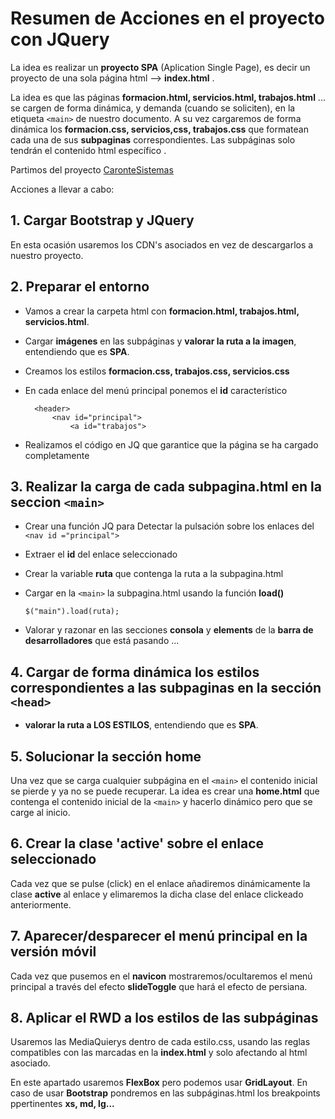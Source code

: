 # Resumen de Acciones en el proyecto con JQuery
La idea es realizar un **proyecto SPA** (Aplication Single Page), es decir un proyecto de una sola página html --> **index.html** . 

La idea es que las páginas **formacion.html, servicios.html, trabajos.html** ... se cargen de forma dinámica, y demanda (cuando se soliciten), en la etiqueta ```<main>``` de nuestro documento. A su vez cargaremos de forma dinámica los **formacion.css, servicios,css, trabajos.css** que formatean cada una de sus **subpaginas** correspondientes. Las subpáginas solo tendrán el contenido html específico .

Partimos del proyecto [CaronteSistemas](https://github.com/morgadodesarrollador/LMSGI/tree/master/HTML/RWD/4-CaronteSistemas)

Acciones a llevar a cabo:

## 1. Cargar Bootstrap y JQuery 
En esta ocasión usaremos los CDN's asociados en vez de descargarlos a nuestro proyecto.
## 2. Preparar el entorno
* Vamos a crear la carpeta html con **formacion.html, trabajos.html, servicios.html**.
* Cargar **imágenes** en las subpáginas y **valorar la ruta a la imagen**, entendiendo que es **SPA**. 
* Creamos los estilos **formacion.css, trabajos.css, servicios.css**
* En cada enlace del menú principal ponemos el **id** característico
  
        <header>
            <nav id="principal">
                <a id="trabajos">
  
* Realizamos el código en JQ que garantice que la página se ha cargado completamente
## 3. Realizar la carga de cada **subpagina.html** en la seccion ```<main>```
* Crear una función JQ para Detectar la pulsación sobre los enlaces del ```<nav id ="principal">```
* Extraer el **id** del enlace seleccionado
* Crear la variable **ruta** que contenga la ruta a la subpagina.html
* Cargar en la ```<main>``` la subpagina.html usando la función **load()**
  
  ```$("main").load(ruta);```
* Valorar y razonar en las secciones **consola** y **elements** de la **barra de desarrolladores** que está pasando ...

## 4. Cargar de forma dinámica los estilos correspondientes a las subpaginas en la sección ```<head>```
* **valorar la ruta a LOS ESTILOS**, entendiendo que es **SPA**. 

## 5. Solucionar la sección home

Una vez que se carga cualquier subpágina en el ```<main>``` el contenido inicial se pierde y ya no se puede recuperar. La idea es crear una **home.html** que contenga el contenido inicial de la ```<main>``` y hacerlo dinámico pero que se carge al inicio.

## 6. Crear la clase 'active' sobre el enlace seleccionado

Cada vez que se pulse (click) en el enlace añadiremos dinámicamente la clase **active** al enlace y elimaremos la dicha clase del enlace clickeado anteriormente.

## 7. Aparecer/desparecer el menú principal en la versión móvil

Cada vez que pusemos en el **navicon** mostraremos/ocultaremos el menú principal a través del efecto **slideToggle** que hará el efecto de persiana.

## 8. Aplicar el RWD a los estilos de las subpáginas 

Usaremos las MediaQuierys dentro de cada estilo.css, usando las reglas compatibles con las marcadas en la **index.html** y solo afectando al html asociado.

En este apartado usaremos **FlexBox** pero podemos usar **GridLayout**. En caso de usar **Bootstrap** pondremos en las subpáginas.html los breakpoints ppertinentes **xs, md, lg...** 
